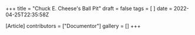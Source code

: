 +++
title = "Chuck E. Cheese's Ball Pit"
draft = false
tags = [ ]
date = 2022-04-25T22:35:58Z

[Article]
contributors = ["Documentor"]
gallery = []
+++

